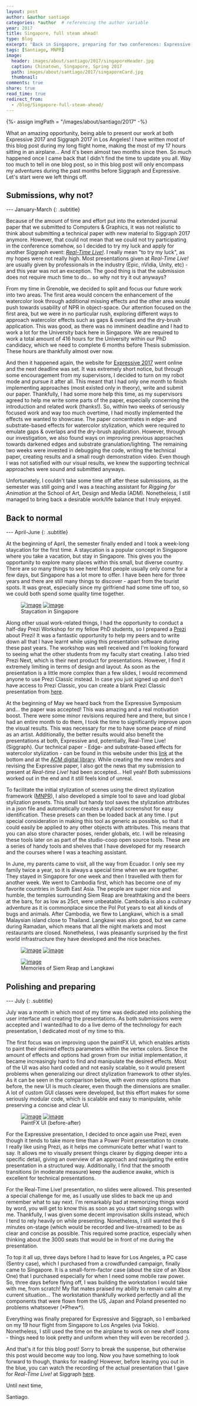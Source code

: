 ```yaml
---
layout: post
author: &author santiago
categories: *author  # referencing the author variable
year: 2017
title: Singapore, full steam ahead!
type: Blog
excerpt: "Back in Singapore, preparing for two conferences: Expressive and Siggraph 2017 (Feb 2017 - Aug 2017)"
tags: [Santiago, MNPR]
image:
  header: images/about/santiago/2017/singaporeHeader.jpg
  caption: Chinatown, Singapore, Spring 2017
  path: images/about/santiago/2017/singaporeCard.jpg
  thumbnail:
comments: true
share: true
read_time: true
redirect_from:
  - /blog/Singapore-full-steam-ahead/
---
```

{%- assign imgPath = "/images/about/santiago/2017" -%}

What an amazing opportunity, being able to present our work at both Expressive 2017 and Siggraph 2017 in Los Angeles! I have written most of this blog post during my long flight home, making the most of my 17 hours sitting in an airplane... And it's been almost two months since then. So much happened once I came back that I didn't find the time to update you all. Way too much to tell in one blog post, so in this blog post will only encompass my adventures during the past months before Siggraph and Expressive. Let's start were we left things off.

## Submissions, why not?

--- January-March
{: .subtitle}

Because of the amount of time and effort put into the extended journal paper that we submitted to Computers & Graphics, it was not realistic to think about submitting a technical paper with new material to Siggraph 2017 anymore. However, that could not mean that we could not try participating in the conference somehow, so I decided to try my luck and apply for another Siggraph event: [_Real-Time Live!_](http://s2017.siggraph.org/content/real-time-live). I really mean "to try my luck", as my hopes were not really high. Most presentations given at _Real-Time Live!_ are usually given by professionals in the industry (Epic, nVidia, Unity, etc) - and this year was not an exception. The good thing is that the submission does not require much time to do... so why not try it out anyways?

From my time in Grenoble, we decided to split and focus our future work into two areas. The first area would concern the enhancement of the watercolor look through additional missing effects and the other area would push towards usability of NPR in object-space. Our attention focused on the first area, but we were in no particular rush, exploring different ways to approach watercolor effects such as gaps \& overlaps and the dry-brush application. This was good, as there was no imminent deadline and I had to work a lot for the University back here in Singapore. We are required to work a total amount of 416 hours for the University within our PhD candidacy, which we need to complete 6 months before Thesis submission. These hours are thankfully almost over now.

And then it happened again, the website for [Expressive 2017](https://expressivesymposium.com/) went online and the next deadline was set. It was extremely short notice, but through some encouragement from my supervisors, I decided to turn on my robot mode and pursue it after all. This meant that I had only one month to finish implementing approaches (most existed only in theory), write and submit our paper. Thankfully, I had some more help this time, as my supervisors agreed to help me write some parts of the paper, especially concerning the introduction and related work (thanks!). So, within two weeks of seriously focused work and way too much overtime, I had mostly implemented the effects we wanted to showcase. The paper concentrates in edge- and substrate-based effects for watercolor stylization, which were required to emulate gaps \& overlaps and the dry-brush application. However, through our investigation, we also found ways on improving previous approaches towards darkened edges and substrate granulation/lighting. The remaining two weeks were invested in debugging the code, writing the technical paper, creating results and a small rough demonstration video. Even though I was not satisfied with our visual results, we knew the supporting technical approaches were sound and submitted anyways.

Unfortunately, I couldn't take some time off after these submissions, as the semester was still going and I was a teaching assistant for _Rigging for Animation_ at the School of Art, Design and Media (ADM). Nonetheless, I still managed to bring back a desirable work/life balance that I truly enjoyed.

## Back to normal
--- April-June
{: .subtitle}

At the beginning of April, the semester finally ended and I took a week-long staycation for the first time. A staycation is a popular concept in Singapore where you take a vacation, but stay in Singapore. This gives you the opportunity to explore many places within this small, but diverse country. There are so many things to see here! Most people usually only come for a few days, but Singapore has a lot more to offer. I have been here for three years and there are still many things to discover - apart from the tourist spots. It was great, especially since my girlfriend had some time off too, so we could both spend some quality time together.

<!-- PHOTOS OF SINGAPORE -->
<figure class="pull-center half">
	<a href="{{imgPath}}/singapore7.jpg"><img src="{{imgPath}}/singapore7_low.jpg" alt="image"></a>
  <a href="{{imgPath}}/singapore8.jpg"><img src="{{imgPath}}/singapore8_low.jpg" alt="image"></a>
	<figcaption>Staycation in Singapore</figcaption>
</figure>

Along other usual work-related things, I had the opportunity to conduct a half-day Prezi Workshop for my fellow PhD students, so I prepared a [Prezi](https://prezi.com/w8eaioo1ld6s/prezintation/) about Prezi! It was a fantastic opportunity to help my peers and to write down all that I have learnt while using this presentation software during these past years. The workshop was well received and I'm looking forward to seeing what the other students from my faculty start creating. I also tried Prezi Next, which is their next product for presentations. However, I find it extremely limiting in terms of design and layout. As soon as the presentation is a little more complex than a few slides, I would recommend anyone to use Prezi Classic instead. In case you just signed up and don't have access to Prezi Classic, you can create a blank Prezi Classic presentation from [here](http://www.prezi.com/instant-prezi).

At the beginning of May we heard back from the Expressive Symposium and... the paper was accepted! This was amazing and a real motivation boost. There were some minor revisions required here and there, but since I had an entire month to do them, I took the time to significantly improve upon the visual results. This was necessary for me to have some peace of mind as an artist. Additionally, the better results would also benefit the presentations at both, Expressive and, potentially, Real-Time Live! (Siggraph). Our technical paper - Edge- and substrate-based effects for watercolor stylization - can be found in this website under this [link](/articles/Edge-and-substrate-based-effects-for-watercolor-stylization/) at the bottom and at the [ACM digital library](https://dl.acm.org/citation.cfm?id=3092928). While creating the new renders and revising the Expressive paper, I also got the news that my submission to present at _Real-time Live!_ had been accepted... Hell yeah! Both submissions worked out in the end and it still feels kind of unreal.

To facilitate the initial stylization of scenes using the direct stylization framework ([MNPR](http://artineering.io/software/Maya-NPR/)), I also developed a simple tool to save and load global stylization presets. This small but handy tool saves the stylization attributes in a json file and automatically creates a stylized screenshot for easy identification. These presets can then be loaded back at any time. I put special consideration in making this tool as generic as possible, so that it could easily be applied to any other objects with attributes. This means that you can also store character poses, render globals, etc. I will be releasing these tools later on as part of the studio-coop open source tools. These are a series of handy tools and shelves that I have developed for my research and the courses where I was a teaching assistant.

In June, my parents came to visit, all the way from Ecuador. I only see my family twice a year, so it is always a special time when we are together. They stayed in Singapore for one week and then I travelled with them for another week. We went to Cambodia first, which has become one of my favorite countries in South East Asia. The people are super nice and humble, the temples surrounding Siem Reap are breathtaking and the beers at the bars, for as low as 25ct, were unbeatable. Cambodia is also a culinary adventure as it is commonplace since the Pol Pot years to eat all kinds of bugs and animals. After Cambodia, we flew to Langkawi, which is a small Malaysian island close to Thailand. Langkawi was also good, but we came during Ramadan, which means that all the night markets and most restaurants are closed. Nonetheless, I was pleasantly surprised by the first world infrastructure they have developed and the nice beaches.

<!-- PHOTOS OF CAMBODIA AND LANGKAWI -->
<figure class="pill-center half">
	<a href="{{imgPath}}/cambodia1.jpg"><img src="{{imgPath}}/cambodia1_low.jpg" alt="image"></a>
  <a href="{{imgPath}}/cambodia2.jpg"><img src="{{imgPath}}/cambodia2_low.jpg" alt="image"></a>
</figure>
<figure class="align-center">
<a href="{{imgPath}}/langkawi1.jpg"><img src="{{imgPath}}/langkawi1_low.jpg" alt="image"></a>
<figcaption>Memories of Siem Reap and Langkawi</figcaption>
</figure>

## Polishing and preparing

--- July
{: .subtitle}

July was a month in which most of my time was dedicated into polishing the user interface and creating the presentations. As both submissions were accepted and I wanted/had to do a live demo of the technology for each presentation, I dedicated most of my time to this.

The first focus was on improving upon the paintFX UI, which enables artists to paint their desired effects parameters within the vertex colors. Since the amount of effects and options had grown from our initial implementation, it became increasingly hard to find and manipulate the desired effects. Most of the UI was also hard coded and not easily scalable, so it would present problems when generalizing our direct stylization framework to other styles. As it can be seen in the comparison below, with even more options than before, the new UI is much clearer, even though the dimensions are smaller. A lot of custom GUI classes were developed, but this effort makes for some seriously modular code, which is scalable and easy to manipulate, while preserving a concise and clear UI.

<!-- COMPARISON OF THE OLD AND NEW UI -->
<figure class="pull-center">
	<a href="{{imgPath}}/oldUI1.jpg"><img style="max-width:258px;" src="{{imgPath}}/oldUI1_low.jpg" alt="image"></a>
  <a href="{{imgPath}}/newUI1.jpg"><img style="max-width:270px;" src="{{imgPath}}/newUI1_low.jpg" alt="image"></a>
	<figcaption>PaintFX UI (before-after)</figcaption>
</figure>

For the Expressive presentation, I decided to once again use Prezi, even though it tends to take more time than a Power Point presentation to create. I really like using Prezi, as it helps me communicate better what I want to say. It allows me to visually present things clearer by digging deeper into a specific detail, giving an overview of an approach and navigating the entire presentation in a structured way. Additionally, I find that the smooth transitions (in moderate measure) keep the audience awake, which is excellent for technical presentations.

For the Real-Time Live! presentation, no slides were allowed. This presented a special challenge for me, as I usually use slides to back me up and remember what to say next. I'm remarkably bad at memorizing things word by word, you will get to know this as soon as you start singing songs with me. Thankfully, I was given some decent improvisation skills instead, which I tend to rely heavily on while presenting. Nonetheless, I still wanted the 6 minutes on-stage (which would be recorded and live-streamed) to be as clear and concise as possible. This required some practice, especially when thinking about the 3000 seats that would be in front of me during the presentation.

To top it all up, three days before I had to leave for Los Angeles, a PC case (Sentry case), which I purchased from a crowdfunded campaign, finally came to Singapore. It is a small-form-factor case (about the size of an Xbox One) that I purchased especially for when I need some mobile raw power. So, three days before flying off, I was building the workstation I would take with me, from scratch! My flat mates praised my ability to remain calm at my current situation... The workstation thankfully worked perfectly and all the components that were flown from the US, Japan and Poland presented no problems whatsoever (\*Phew\*).

Everything was finally prepared for Expressive and Siggraph, so I embarked on my 19 hour flight from Singapore to Los Angeles (via Tokio). Nonetheless, I still used the time on the airplane to work on new shelf icons - things need to look pretty and uniform when they will even be recorded ;).

And that's it for this blog post! Sorry to break the suspense, but otherwise this post would become way too long. Now you have something to look forward to though, thanks for reading! However, before leaving you out in the blue, you can watch the recording of the actual presentation that I gave for _Real-Time Live!_ at Siggraph [here](/articles/Direct-3D-stylization-pipelines/).


Until next time,


Santiago.
